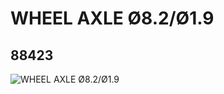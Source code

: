 # WHEEL AXLE Ø8.2/Ø1.9
## 88423
![WHEEL AXLE Ø8.2/Ø1.9](https://lc-www-live-s.legocdn.com/media/bricks/5/2/4569104.jpg)